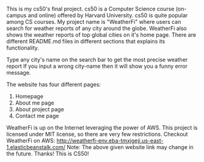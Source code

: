 This is my cs50's final project. cs50 is a Computer Science course (on-campus and online) offered by Harvard University. cs50 is quite popular among CS courses. My project name is "WeatherFi" where users can search for weather reports of any city around the globe. WeatherFi also shows the weather reports of top global cities on it's home page. There are different README.md files in different sections that explains its functionality.

Type any city's name on the search bar to get the most precise weather report
If you input a wrong city-name then it will show you a funny error message.

The website has four different pages:

1. Homepage
2. About me page
3. About project page
4. Contact me page

WeatherFi is up on the Internet leveraging the power of AWS.
This project is licensed under MIT license, so there are very few restrictions.
Checkout WeatherFi on AWS: http://weatherfi-env.eba-tmxjgeji.us-east-1.elasticbeanstalk.com/
Note: The above given website link may change in the future.
Thanks! This is CS50!
